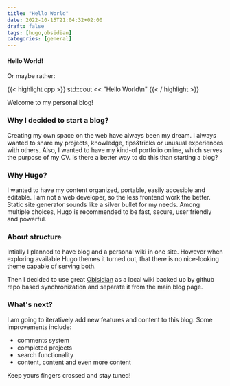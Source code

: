```yaml
---
title: "Hello World"
date: 2022-10-15T21:04:32+02:00
draft: false
tags: [hugo,obsidian]
categories: [general]
---
```


#### Hello World! 

Or maybe rather:

{{< highlight cpp  >}}
std::cout << "Hello World\n"
{{< / highlight >}}

Welcome to my personal blog!

### Why I decided to start a blog?

Creating my own space on the web have always been my dream.
I always wanted to share my projects, knowledge, tips&tricks or unusual experiences with others.
Also, I wanted to have my kind-of portfolio online, which serves the purpose of my CV.
Is there a better way to do this than starting a blog?

### Why Hugo?

I wanted to have my content organized, portable, easily accesible and editable.
I am not a web developer, so the less frontend work the better.
Static site generator sounds like a silver bullet for my needs.
Among multiple choices, Hugo is recommended to be fast, secure, user friendly and powerful.

### About structure

Intially I planned to have blog and a personal wiki in one site. 
However when exploring available Hugo themes it turned out, that there is no nice-looking theme capable of serving both.

Then I decided to use great [Obisidian](https://obsidian.md/) as a local wiki backed up by github repo based synchronization and separate it from the main blog page.

### What's next?

I am going to iteratively add new features and content to this blog. Some improvements include:
- comments system
- completed projects 
- search functionality
- content, content and even more content

Keep yours fingers crossed and stay tuned!
